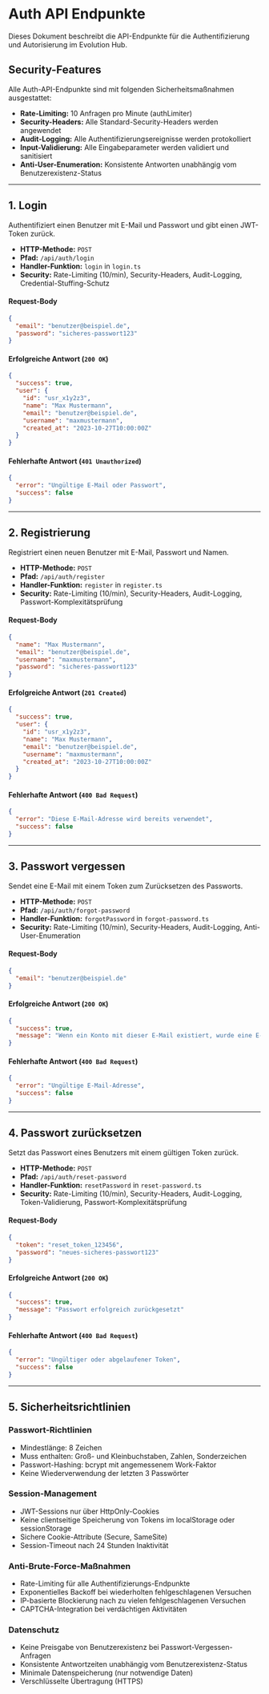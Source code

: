 # Auth API Endpunkte

Dieses Dokument beschreibt die API-Endpunkte für die Authentifizierung und Autorisierung im Evolution Hub.

## Security-Features

Alle Auth-API-Endpunkte sind mit folgenden Sicherheitsmaßnahmen ausgestattet:

* **Rate-Limiting:** 10 Anfragen pro Minute (authLimiter)
* **Security-Headers:** Alle Standard-Security-Headers werden angewendet
* **Audit-Logging:** Alle Authentifizierungsereignisse werden protokolliert
* **Input-Validierung:** Alle Eingabeparameter werden validiert und sanitisiert
* **Anti-User-Enumeration:** Konsistente Antworten unabhängig vom Benutzerexistenz-Status

---

## 1. Login

Authentifiziert einen Benutzer mit E-Mail und Passwort und gibt einen JWT-Token zurück.

* **HTTP-Methode:** `POST`
* **Pfad:** `/api/auth/login`
* **Handler-Funktion:** `login` in `login.ts`
* **Security:** Rate-Limiting (10/min), Security-Headers, Audit-Logging, Credential-Stuffing-Schutz

#### Request-Body

```json
{
  "email": "benutzer@beispiel.de",
  "password": "sicheres-passwort123"
}
```

#### Erfolgreiche Antwort (`200 OK`)

```json
{
  "success": true,
  "user": {
    "id": "usr_x1y2z3",
    "name": "Max Mustermann",
    "email": "benutzer@beispiel.de",
    "username": "maxmustermann",
    "created_at": "2023-10-27T10:00:00Z"
  }
}
```

#### Fehlerhafte Antwort (`401 Unauthorized`)

```json
{
  "error": "Ungültige E-Mail oder Passwort",
  "success": false
}
```

---

## 2. Registrierung

Registriert einen neuen Benutzer mit E-Mail, Passwort und Namen.

* **HTTP-Methode:** `POST`
* **Pfad:** `/api/auth/register`
* **Handler-Funktion:** `register` in `register.ts`
* **Security:** Rate-Limiting (10/min), Security-Headers, Audit-Logging, Passwort-Komplexitätsprüfung

#### Request-Body

```json
{
  "name": "Max Mustermann",
  "email": "benutzer@beispiel.de",
  "username": "maxmustermann",
  "password": "sicheres-passwort123"
}
```

#### Erfolgreiche Antwort (`201 Created`)

```json
{
  "success": true,
  "user": {
    "id": "usr_x1y2z3",
    "name": "Max Mustermann",
    "email": "benutzer@beispiel.de",
    "username": "maxmustermann",
    "created_at": "2023-10-27T10:00:00Z"
  }
}
```

#### Fehlerhafte Antwort (`400 Bad Request`)

```json
{
  "error": "Diese E-Mail-Adresse wird bereits verwendet",
  "success": false
}
```

---

## 3. Passwort vergessen

Sendet eine E-Mail mit einem Token zum Zurücksetzen des Passworts.

* **HTTP-Methode:** `POST`
* **Pfad:** `/api/auth/forgot-password`
* **Handler-Funktion:** `forgotPassword` in `forgot-password.ts`
* **Security:** Rate-Limiting (10/min), Security-Headers, Audit-Logging, Anti-User-Enumeration

#### Request-Body

```json
{
  "email": "benutzer@beispiel.de"
}
```

#### Erfolgreiche Antwort (`200 OK`)

```json
{
  "success": true,
  "message": "Wenn ein Konto mit dieser E-Mail existiert, wurde eine E-Mail zum Zurücksetzen des Passworts gesendet."
}
```

#### Fehlerhafte Antwort (`400 Bad Request`)

```json
{
  "error": "Ungültige E-Mail-Adresse",
  "success": false
}
```

---

## 4. Passwort zurücksetzen

Setzt das Passwort eines Benutzers mit einem gültigen Token zurück.

* **HTTP-Methode:** `POST`
* **Pfad:** `/api/auth/reset-password`
* **Handler-Funktion:** `resetPassword` in `reset-password.ts`
* **Security:** Rate-Limiting (10/min), Security-Headers, Audit-Logging, Token-Validierung, Passwort-Komplexitätsprüfung

#### Request-Body

```json
{
  "token": "reset_token_123456",
  "password": "neues-sicheres-passwort123"
}
```

#### Erfolgreiche Antwort (`200 OK`)

```json
{
  "success": true,
  "message": "Passwort erfolgreich zurückgesetzt"
}
```

#### Fehlerhafte Antwort (`400 Bad Request`)

```json
{
  "error": "Ungültiger oder abgelaufener Token",
  "success": false
}
```

---

## 5. Sicherheitsrichtlinien

### Passwort-Richtlinien

- Mindestlänge: 8 Zeichen
- Muss enthalten: Groß- und Kleinbuchstaben, Zahlen, Sonderzeichen
- Passwort-Hashing: bcrypt mit angemessenem Work-Faktor
- Keine Wiederverwendung der letzten 3 Passwörter

### Session-Management

- JWT-Sessions nur über HttpOnly-Cookies
- Keine clientseitige Speicherung von Tokens im localStorage oder sessionStorage
- Sichere Cookie-Attribute (Secure, SameSite)
- Session-Timeout nach 24 Stunden Inaktivität

### Anti-Brute-Force-Maßnahmen

- Rate-Limiting für alle Authentifizierungs-Endpunkte
- Exponentielles Backoff bei wiederholten fehlgeschlagenen Versuchen
- IP-basierte Blockierung nach zu vielen fehlgeschlagenen Versuchen
- CAPTCHA-Integration bei verdächtigen Aktivitäten

### Datenschutz

- Keine Preisgabe von Benutzerexistenz bei Passwort-Vergessen-Anfragen
- Konsistente Antwortzeiten unabhängig vom Benutzerexistenz-Status
- Minimale Datenspeicherung (nur notwendige Daten)
- Verschlüsselte Übertragung (HTTPS)
